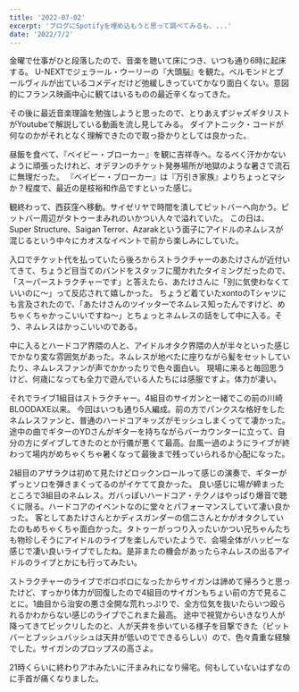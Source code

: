 ```yaml
---
title: '2022-07-02'
excerpt: 'ブログにSpotifyを埋め込もうと思って調べてみるも、...'
date: '2022/7/2'
---
```


金曜で仕事がひと段落したので、音楽を聴いて床につき、いつも通り6時に起床する。
U-NEXTでジェラール・ウーリーの『大頭脳』を観た。ベルモンドとブールヴィルが出ているコメディだけど弛緩しきっていてかなり面白くない。意図的にフランス映画中心に観てはいるものの最近辛くなってきた。

その後に最近音楽理論を勉強しようと思ったので、とりあえずジャズギタリストがYoutubeで解説している動画を流し見してみる。
ダイアトニック・コードが何なのかがそれとなく理解できたので取っ掛かりとしては良かった。

昼飯を食べて、『ベイビー・ブローカー』を観に吉祥寺へ。なるべく汗かかないように頑張ったけれど、オデヲンのチケット発券場所が地獄のような暑さで流石に無理だった。
『ベイビー・ブローカー』は『万引き家族』よりちょっとマシか？程度で、最近の是枝裕和作品ですといった感じ。

観終わって、西荻窪へ移動。サイゼリヤで時間を潰してピットバーへ向かう。ピットバー周辺がタトゥーまみれのいかつい人々で溢れていた。
この日は、Super Structure、Saigan Terror、Azarakという面子にアイドルのネムレスが混じるという中々にカオスなイベントで前から楽しみにしていた。

入口でチケット代を払っていたら後ろからストラクチャーのあたけさんが近付いてきて、ちょうど目当てのバンドをスタッフに聞かれたタイミングだったので、「スーパーストラクチャーです」と答えたら、あたけさんに「別に気使わなくていいのに〜」って反応されて嬉しかった。
ちょうど着ていたxontoのTシャツにも言及されたので、「あたけさんのツイッターでネムレス知ったんですけど、めちゃくちゃかっこいいですね〜」とちょっとネムレスの話をして中に入る。そう、ネムレスはかっこいいのである。

中に入るとハードコア界隈の人と、アイドルオタク界隈の人が半々といった感じでかなり変な雰囲気があった。ネムレスが地べたに座りながら髪をセットしていたり、ネムレスファンが声でかかったりで色々面白い。
現場に来ると毎回思うけど、何歳になっても全力で遊んでいる人たちには感服ですよ。体力が凄い。

それでライブ1組目はストラクチャー。4組目のサイガンと一緒でこの前の川崎BLOODAXE以来。
今回はいつも通り5人編成。前の方でパンクスな格好をしたネムレスファンと、普通のハードコアキッズがモッシュしまくってて凄かった。
途中の曲でギターのYDさんがギターを持ちながらバーカウンターに立って、自分の方にダイブしてきたのとか行儀が悪くて最高。台風一過のようにライブが終わって場内がめちゃくちゃ暑くなって最後まで残っていられるか心配になった。

2組目のアザラクは初めて見たけどロックンロールって感じの演奏で、ギターがずっとソロを弾きまくってるのがイケてて良かった。
良い感じに場が締まったところで3組目のネムレス。ガバっぽいハードコア・テクノはやっぱり爆音で聴くに限る。ハードコアのイベントなのに堂々とパフォーマンスしていて凄い良かった。
客としてあたけさんとかディスガンダーの信二さんとかがオタクしていたのもめちゃくちゃ面白かった。タトゥーがっつり入ったいかつい兄ちゃんたちも物珍しそうにアイドルのライブを楽しんでいたようで、会場全体がハッピーな感じで凄い良いライブでしたね。是非またの機会があったらネムレスの出るアイドルのライブとかにも行ってみたい。

ストラクチャーのライブでボロボロになったからサイガンは諦めて帰ろうと思ったけど、すっかり体力が回復したので4組目のサイガンもちょい前の方で見ることに。1曲目から治安の悪さ全開な荒れっぷりで、全方位気を抜いたらいつ殴られるかわからない感じのライブでこれまた最高。
途中で視覚からいきなり人が降ってきてビックリしたのと、人が天井を歩いている様子を目撃できた（ピットバーとブッシュバッシュは天井が低いのでできるらしい）ので、色々貴重な経験でした。サイガンのプロップスの高さよ。

21時くらいに終わりアホみたいに汗まみれになり帰宅。何もしていないはずなのに手首が痛くなりました。
